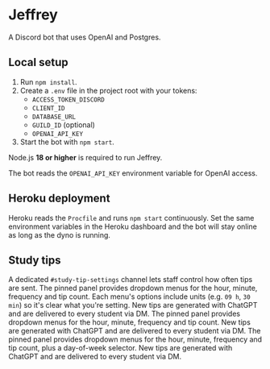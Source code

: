 # Jeffrey

A Discord bot that uses OpenAI and Postgres.

## Local setup

1. Run `npm install`.
2. Create a `.env` file in the project root with your tokens:
   - `ACCESS_TOKEN_DISCORD`
   - `CLIENT_ID`
   - `DATABASE_URL`
   - `GUILD_ID` (optional)
   - `OPENAI_API_KEY`
3. Start the bot with `npm start`.

Node.js **18 or higher** is required to run Jeffrey.

The bot reads the `OPENAI_API_KEY` environment variable for OpenAI access.

## Heroku deployment

Heroku reads the `Procfile` and runs `npm start` continuously. Set the same environment variables in the Heroku dashboard and the bot will stay online as long as the dyno is running.

## Study tips

A dedicated `#study-tip-settings` channel lets staff control how often tips are sent.
The pinned panel provides dropdown menus for the hour, minute, frequency and tip count. Each menu's options include units (e.g. `09 h`, `30 min`) so it's clear what you're setting. New tips are generated with ChatGPT and are delivered to every student via DM.
The pinned panel provides dropdown menus for the hour, minute, frequency and tip count. New tips are generated with ChatGPT and are delivered to every student via DM.
The pinned panel provides dropdown menus for the hour, minute, frequency and tip count, plus a day-of-week selector. New tips are generated with ChatGPT and are delivered to every student via DM.
